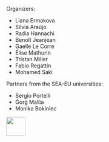 Organizers:
* Liana Ermakova
* Sílvia Araújo 
* Radia Hannachi
* Benoît Jeanjean
* Gaelle Le Corre  
* Élise Mathurin
* Tristan Miller
* Fabio Regattin
* Mohamed Saki

Partners from the SEA-EU universities:
* Sergio Portelli 
* Ġorġ Mallia
* Monika Bokiniec

<img src="https://github.com/motsmachines/joker/blob/70d509cb90cdcc249ea6414d89704c9320ff71e4/Joker.png" width="50">
